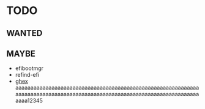 # TODO


## WANTED


## MAYBE

* efibootmgr
* refind-efi
* [ghex](http://live.gnome.org/Ghex)
aaaaaaaaaaaaaaaaaaaaaaaaaaaaaaaaaaaaaaaaaaaaaaaaaaaaaaaaaaaaaaaaaaaaaaaaaaaaaaaaaaaaaaaaaaaaaaaaaaaaaaaaaaaaaaaaaaaaaaaaaaaaaa12345

